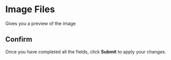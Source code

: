 # Image Files

Gives you a preview of the image 

## Confirm

Once you have completed all the fields, click **Submit** to apply your changes.
